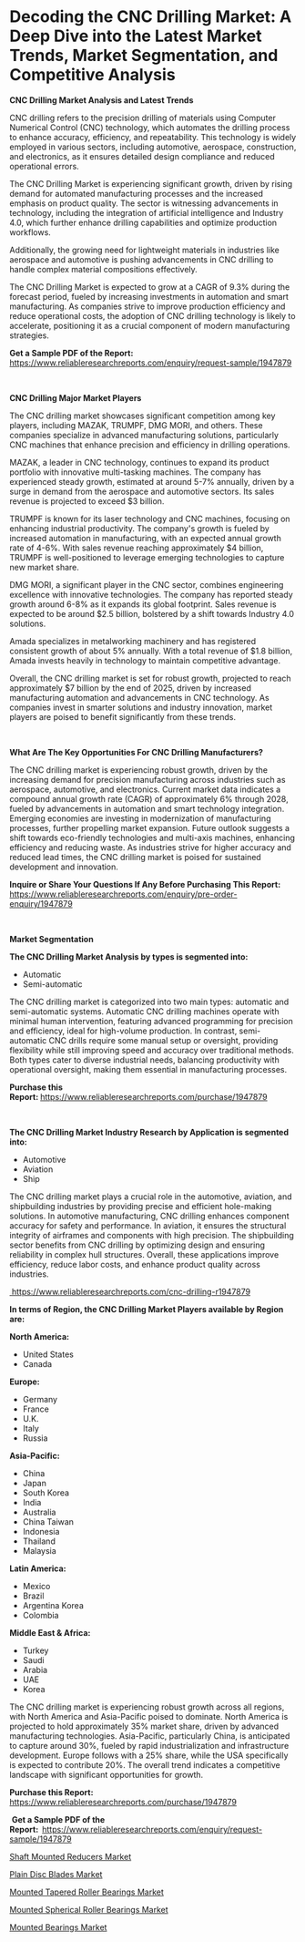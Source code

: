 <p><h1>Decoding the CNC Drilling Market: A Deep Dive into the Latest Market Trends, Market Segmentation, and Competitive Analysis</h1></p><p><strong>CNC Drilling Market Analysis and Latest Trends</strong></p>
<p><p>CNC drilling refers to the precision drilling of materials using Computer Numerical Control (CNC) technology, which automates the drilling process to enhance accuracy, efficiency, and repeatability. This technology is widely employed in various sectors, including automotive, aerospace, construction, and electronics, as it ensures detailed design compliance and reduced operational errors. </p><p>The CNC Drilling Market is experiencing significant growth, driven by rising demand for automated manufacturing processes and the increased emphasis on product quality. The sector is witnessing advancements in technology, including the integration of artificial intelligence and Industry 4.0, which further enhance drilling capabilities and optimize production workflows. </p><p>Additionally, the growing need for lightweight materials in industries like aerospace and automotive is pushing advancements in CNC drilling to handle complex material compositions effectively. </p><p>The CNC Drilling Market is expected to grow at a CAGR of 9.3% during the forecast period, fueled by increasing investments in automation and smart manufacturing. As companies strive to improve production efficiency and reduce operational costs, the adoption of CNC drilling technology is likely to accelerate, positioning it as a crucial component of modern manufacturing strategies.</p></p>
<p><strong>Get a Sample PDF of the Report:&nbsp;</strong> <a href="https://www.reliableresearchreports.com/enquiry/request-sample/1947879?utm_campaign=102&utm_medium=2&utm_source=Github&utm_content=ia&utm_term=16022025&utm_id=cnc-drilling">https://www.reliableresearchreports.com/enquiry/request-sample/1947879</a></p>
<p>&nbsp;</p>
<p><strong>CNC Drilling Major Market Players</strong></p>
<p><p>The CNC drilling market showcases significant competition among key players, including MAZAK, TRUMPF, DMG MORI, and others. These companies specialize in advanced manufacturing solutions, particularly CNC machines that enhance precision and efficiency in drilling operations.</p><p>MAZAK, a leader in CNC technology, continues to expand its product portfolio with innovative multi-tasking machines. The company has experienced steady growth, estimated at around 5-7% annually, driven by a surge in demand from the aerospace and automotive sectors. Its sales revenue is projected to exceed $3 billion.</p><p>TRUMPF is known for its laser technology and CNC machines, focusing on enhancing industrial productivity. The company's growth is fueled by increased automation in manufacturing, with an expected annual growth rate of 4-6%. With sales revenue reaching approximately $4 billion, TRUMPF is well-positioned to leverage emerging technologies to capture new market share.</p><p>DMG MORI, a significant player in the CNC sector, combines engineering excellence with innovative technologies. The company has reported steady growth around 6-8% as it expands its global footprint. Sales revenue is expected to be around $2.5 billion, bolstered by a shift towards Industry 4.0 solutions.</p><p>Amada specializes in metalworking machinery and has registered consistent growth of about 5% annually. With a total revenue of $1.8 billion, Amada invests heavily in technology to maintain competitive advantage.</p><p>Overall, the CNC drilling market is set for robust growth, projected to reach approximately $7 billion by the end of 2025, driven by increased manufacturing automation and advancements in CNC technology. As companies invest in smarter solutions and industry innovation, market players are poised to benefit significantly from these trends.</p></p>
<p>&nbsp;</p>
<p><strong>What Are The Key Opportunities For CNC Drilling Manufacturers?</strong></p>
<p><p>The CNC drilling market is experiencing robust growth, driven by the increasing demand for precision manufacturing across industries such as aerospace, automotive, and electronics. Current market data indicates a compound annual growth rate (CAGR) of approximately 6% through 2028, fueled by advancements in automation and smart technology integration. Emerging economies are investing in modernization of manufacturing processes, further propelling market expansion. Future outlook suggests a shift towards eco-friendly technologies and multi-axis machines, enhancing efficiency and reducing waste. As industries strive for higher accuracy and reduced lead times, the CNC drilling market is poised for sustained development and innovation.</p></p>
<p><strong>Inquire or Share Your Questions If Any Before Purchasing This Report:</strong> <a href="https://www.reliableresearchreports.com/enquiry/pre-order-enquiry/1947879?utm_campaign=102&utm_medium=2&utm_source=Github&utm_content=ia&utm_term=16022025&utm_id=cnc-drilling">https://www.reliableresearchreports.com/enquiry/pre-order-enquiry/1947879</a></p>
<p>&nbsp;</p>
<p><strong>Market Segmentation</strong></p>
<p><strong>The CNC Drilling Market Analysis by types is segmented into:</strong></p>
<p><ul><li>Automatic</li><li>Semi-automatic</li></ul></p>
<p><p>The CNC drilling market is categorized into two main types: automatic and semi-automatic systems. Automatic CNC drilling machines operate with minimal human intervention, featuring advanced programming for precision and efficiency, ideal for high-volume production. In contrast, semi-automatic CNC drills require some manual setup or oversight, providing flexibility while still improving speed and accuracy over traditional methods. Both types cater to diverse industrial needs, balancing productivity with operational oversight, making them essential in manufacturing processes.</p></p>
<p><strong>Purchase this Report:&nbsp;</strong><a href="https://www.reliableresearchreports.com/purchase/1947879?utm_campaign=102&utm_medium=2&utm_source=Github&utm_content=ia&utm_term=16022025&utm_id=cnc-drilling">https://www.reliableresearchreports.com/purchase/1947879</a></p>
<p>&nbsp;</p>
<p><strong>The CNC Drilling Market Industry Research by Application is segmented into:</strong></p>
<p><ul><li>Automotive</li><li>Aviation</li><li>Ship</li></ul></p>
<p><p>The CNC drilling market plays a crucial role in the automotive, aviation, and shipbuilding industries by providing precise and efficient hole-making solutions. In automotive manufacturing, CNC drilling enhances component accuracy for safety and performance. In aviation, it ensures the structural integrity of airframes and components with high precision. The shipbuilding sector benefits from CNC drilling by optimizing design and ensuring reliability in complex hull structures. Overall, these applications improve efficiency, reduce labor costs, and enhance product quality across industries.</p></p>
<p><a href="https://www.reliableresearchreports.com/cnc-drilling-r1947879?utm_campaign=102&utm_medium=2&utm_source=Github&utm_content=ia&utm_term=16022025&utm_id=cnc-drilling">&nbsp;https://www.reliableresearchreports.com/cnc-drilling-r1947879</a></p>
<p><strong>In terms of Region, the CNC Drilling Market Players available by Region are:</strong></p>
<p>
    <p> <strong> North America: </strong>
        <ul>
            <li>United States</li>
            <li>Canada</li>
        </ul>
        </p> 
    <p> <strong> Europe: </strong>
        <ul>
            <li>Germany</li>
            <li>France</li>
            <li>U.K.</li>
            <li>Italy</li>
            <li>Russia</li>
        </ul>
        </p> 
    <p> <strong> Asia-Pacific: </strong>
        <ul>
            <li>China</li>
            <li>Japan</li>
            <li>South Korea</li>
            <li>India</li>
            <li>Australia</li>
            <li>China Taiwan</li>
            <li>Indonesia</li>
            <li>Thailand</li>
            <li>Malaysia</li>
        </ul>
        </p> 
    <p> <strong> Latin America: </strong>
        <ul>
            <li>Mexico</li>
            <li>Brazil</li>
            <li>Argentina Korea</li>
            <li>Colombia</li>
        </ul>
        </p> 
    <p> <strong> Middle East & Africa: </strong>
        <ul>
            <li>Turkey</li>
            <li>Saudi</li>
            <li>Arabia</li>
            <li>UAE</li>
            <li>Korea</li>
        </ul>
    </p>
    </p>
<p><p>The CNC drilling market is experiencing robust growth across all regions, with North America and Asia-Pacific poised to dominate. North America is projected to hold approximately 35% market share, driven by advanced manufacturing technologies. Asia-Pacific, particularly China, is anticipated to capture around 30%, fueled by rapid industrialization and infrastructure development. Europe follows with a 25% share, while the USA specifically is expected to contribute 20%. The overall trend indicates a competitive landscape with significant opportunities for growth.</p></p>
<p><strong>Purchase this Report: </strong><a href="https://www.reliableresearchreports.com/purchase/1947879?utm_campaign=102&utm_medium=2&utm_source=Github&utm_content=ia&utm_term=16022025&utm_id=cnc-drilling">https://www.reliableresearchreports.com/purchase/1947879</a></p>
<p>&nbsp;<strong>Get a Sample PDF of the Report:&nbsp;&nbsp;</strong><a href="https://www.reliableresearchreports.com/enquiry/request-sample/1947879?utm_campaign=102&utm_medium=2&utm_source=Github&utm_content=ia&utm_term=16022025&utm_id=cnc-drilling">https://www.reliableresearchreports.com/enquiry/request-sample/1947879</a></p>
<p><strong></strong></p>
<p><p><a href="https://github.com/tumacaakesha78/Market-Research-Report-List-1/blob/main/shaft-mounted-reducers-market.md?utm_campaign=102&utm_medium=2&utm_source=Github&utm_content=ia&utm_term=16022025&utm_id=cnc-drilling">Shaft Mounted Reducers Market</a></p><p><a href="https://github.com/dbichayison/Market-Research-Report-List-1/blob/main/plain-disc-blades-market.md?utm_campaign=102&utm_medium=2&utm_source=Github&utm_content=ia&utm_term=16022025&utm_id=cnc-drilling">Plain Disc Blades Market</a></p><p><a href="https://github.com/gethunsides/Market-Research-Report-List-1/blob/main/mounted-tapered-roller-bearings-market.md?utm_campaign=102&utm_medium=2&utm_source=Github&utm_content=ia&utm_term=16022025&utm_id=cnc-drilling">Mounted Tapered Roller Bearings Market</a></p><p><a href="https://github.com/simurmarzoa/Market-Research-Report-List-1/blob/main/mounted-spherical-roller-bearings-market.md?utm_campaign=102&utm_medium=2&utm_source=Github&utm_content=ia&utm_term=16022025&utm_id=cnc-drilling">Mounted Spherical Roller Bearings Market</a></p><p><a href="https://github.com/borgomornar/Market-Research-Report-List-1/blob/main/mounted-bearings-market.md?utm_campaign=102&utm_medium=2&utm_source=Github&utm_content=ia&utm_term=16022025&utm_id=cnc-drilling">Mounted Bearings Market</a></p></p>
